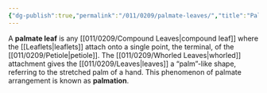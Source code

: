 ```yaml
---
{"dg-publish":true,"permalink":"/011/0209/palmate-leaves/","title":"Palmately Compound Leaves","tags":["BIOL412","BIOL320"],"created":"2024-09-26T15:22:18.000-07:00","updated":"2025-01-24T10:52:57.988-08:00"}
---
```


A **palmate leaf** is any [[011/0209/Compound Leaves\|compound leaf]] where the [[Leaflets\|leaflets]] attach onto a single point, the terminal, of the [[011/0209/Petiole\|petiole]]. The [[011/0209/Whorled Leaves\|whorled]] attachment gives the [[011/0209/Leaves\|leaves]] a “palm”-like shape, referring to the stretched palm of a hand. This phenomenon of palmate arrangement is known as **palmation**.